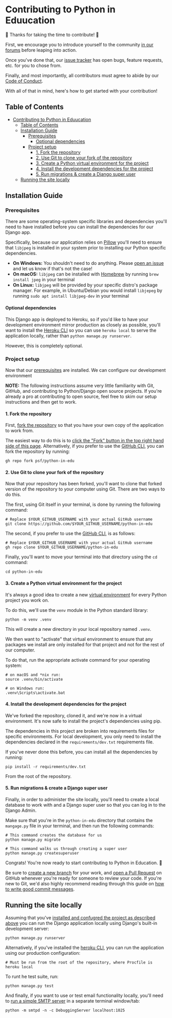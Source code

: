 # Contributing to Python in Eduucation

:tada: Thanks for taking the time to contribute! :tada:

First, we encourage you to introduce yourself to the community [in our forums](http://education.python.org/forum/category/3/introductions/) before leaping into action.

Once you've done that, our [issue tracker](https://github.com/psf/python-in-edu/issues) has open bugs, feature requests, etc. for you to chose from.

Finally, and most importantly, all contributors must agree to abide by our [Code of Conduct](https://github.com/psf/python-in-edu/blob/master/code_of_conduct.md).

With all of that in mind, here's how to get started with your contribution!

## Table of Contents

- [Contributing to Python in Eduucation](#contributing-to-python-in-eduucation)
  - [Table of Contents](#table-of-contents)
  - [Installation Guide](#installation-guide)
    - [Prerequisites](#prerequisites)
      - [Optional dependencies](#optional-dependencies)
    - [Project setup](#project-setup)
      - [1. Fork the repository](#1-fork-the-repository)
      - [2. Use Git to clone your fork of the repository](#2-use-git-to-clone-your-fork-of-the-repository)
      - [3. Create a Python virtual environment for the project](#3-create-a-python-virtual-environment-for-the-project)
      - [4. Install the development dependencies for the project](#4-install-the-development-dependencies-for-the-project)
      - [5. Run migrations & create a Django super user](#5-run-migrations--create-a-django-super-user)
  - [Running the site locally](#running-the-site-locally)

## Installation Guide

### Prerequisites

There are some operating-system specific libraries and dependencies you'll need to have installed before you can install the dependencies for our Django app. 

Specifically, because our application relies on [Pillow](https://pillow.readthedocs.io/en/latest/index.html) you'll need to ensure that `libjpeg` is installed in your system prior to installing our Python specific dependencies.

- **On Windows:** You shouldn't need to do anything. Please [open an issue](https://github.com/psf/python-in-edu/issues/new) and let us know if that's not the case!
- **On macOS:** `libjpeg` can be installed with [Homebrew](https://brew.sh/) by running `brew install jpeg` in your terminal
- **On Linux:** `libjpeg` will be provided by your specific distro's package manager. For example, in Ubuntu/Debian you would install `libjepeg` by running `sudo apt install libjpeg-dev` in your terminal

#### Optional dependencies

This Django app is deployed to Heroku, so if you'd like to have your development environment mirror production as closely as possible, you'll want to install the [Heroku CLI](https://devcenter.heroku.com/articles/heroku-cli) so you can use `heroku local` to serve the application locally, rather than `python manage.py runserver`.

However, this is completely optional.

### Project setup

Now that our [prerequisites](#prerequisites) are installed. We can configure our development environment

**NOTE:** The following instructions assume very little familiarity with Git, GitHub, and contributing to Python/Django open source projects. If you're already a pro at contributing to open source, feel free to skim our setup instructions and then get to work.


#### 1. Fork the repository

First, [fork the repository](https://docs.github.com/en/github/getting-started-with-github/fork-a-repo) so that you have your own copy of the application to work from.

The easiest way to do this is to [click the "Fork" button in the top right hand side of this page](https://github.com/psf/python-in-edu/fork). Alternatively, if you prefer to use the [GitHub CLI](https://cli.github.com/), you can fork the repository by running:

```shell
gh repo fork psf/python-in-edu
```

#### 2. Use Git to clone your fork of the repository

Now that your repository has been forked, you'll want to clone that forked version of the repository to your computer using Git. There are two ways to do this.

The first, using Git itself in your terminal, is done by running the following command:

```shell
# Replace $YOUR_GITHUB_USERNAME with your actual GitHub username
git clone https://github.com/$YOUR_GITHUB_USERNAME/python-in-edu
```

The second, if you prefer to use the [GitHub CLI](https://cli.github.com/), is as follows:

```shell
# Replace $YOUR_GITHUB_USERNAME with your actual GitHub username
gh repo clone $YOUR_GITHUB_USERNAME/python-in-edu
```

Finally, you'll want to move your terminal into that directory using the `cd` command:

```shell
cd python-in-edu
```

#### 3. Create a Python virtual environment for the project

It's always a good idea to create a new [virtual environment](https://docs.python.org/3/tutorial/venv.html) for every Python project you work on.

To do this, we'll use the `venv` module in the Python standard library:

```shell
python -m venv .venv
```

This will create a new directory in your local repository named `.venv`.

We then want to "activate" that virtual environment to ensure that any packages we install are only installed for that project and not for the rest of our computer.

To do that, run the appropriate activate command for your operating system:

```shell
# on macOS and *nix run:
source .venv/bin/activate

# on Windows run:
.venv\Scripts\activate.bat
```

#### 4. Install the development dependencies for the project

We've forked the repository, cloned it, and we're now in a virtual environment. It's now safe to install the project's dependencies using pip.

The dependencies in this project are broken into requirements files for specific environments. For local development, you only need to install the dependencies declared in the `requirements/dev.txt` requirements file.

If you've never done this before, you can install all the dependencies by running:

```shell
pip install -r requirements/dev.txt
```

From the root of the repository.

#### 5. Run migrations & create a Django super user

Finally, in order to administer the site locally, you'll need to create a local database to work with and a Django super user so that you can log in to the Django Admin.

Make sure that you're in the `python-in-edu` directory that contains the `mangage.py` file in your terminal, and then run the following commands:

```shell
# This command creates the database for us
python manage.py migrate

# This command walks us through creating a super user
python manage.py createsuperuser
```

Congrats! You're now ready to start contributing to Python in Education. :tada:

Be sure to [create a new branch](https://git-scm.com/book/en/v2/Git-Branching-Basic-Branching-and-Merging) for your work, and [open a Pull Request](https://docs.github.com/en/github/collaborating-with-issues-and-pull-requests/creating-a-pull-request) on GitHub whenever you're ready for someone to review your code. If you're new to Git, we'd also highly recommend reading through this guide on [how to write good commit messages](https://chris.beams.io/posts/git-commit/).

## Running the site locally

Assuming that you've [installed and confugred the project as described above](#project-setup) you can run the Django application locally using Django's built-in development server:

```shell
python manage.py runserver
```

Alternatively, if you've installed the [heroku CLI](https://devcenter.heroku.com/articles/heroku-local), you can run the application using our production configuration:

```shell
# Must be run from the root of the repository, where Procfile is
heroku local
```

To runt he test suite, run:

```shell
python manage.py test
```

And finally, if you want to use or test email functionality locally, you'll need to [run a simple SMTP server](https://docs.djangoproject.com/en/3.1/topics/email/#configuring-email-for-development) in a separate terminal window/tab:

```shell
python -m smtpd -n -c DebuggingServer localhost:1025
```